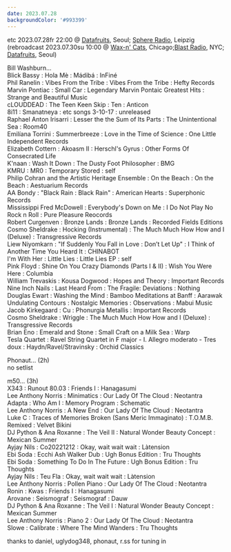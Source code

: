 ```yaml
---
date: 2023.07.28
backgroundColor: '#993399'
---
```


etc 2023.07.28fr 22:00 @ [Datafruits](http://www.datafruits.fm/), Seoul; [Sphere Radio](http://www.sphere-radio.net/), Leipzig  
(rebroadcast 2023.07.30su 10:00 @ [Wax-n' Cats](http://www.twitch.tv/waxncats), Chicago;[Blast Radio](https://blastradio.com/kimochisound), NYC; [Datafruits](http://www.datafruits.fm/), Seoul)  

Bill Washburn...  
Blick Bassy : Hola Mè : Mádibá : InFiné  
Phil Ranelin : Vibes From the Tribe : Vibes From the Tribe : Hefty Records  
Marvin Pontiac : Small Car : Legendary Marvin Pontaic Greatest Hits : Strange and Beautiful Music  
cLOUDDEAD : The Teen Keen Skip : Ten : Anticon  
8i11 : Smanatneya : etc songs 3-10-17 : unreleased  
Raphael Anton Irisarri : Lesser the the Sum of Its Parts : The Unintentional Sea : Room40  
Emilíana Torrini : Summerbreeze : Love in the Time of Science : One Little Independent Records  
Elizabeth Cottern : Akoasm II : Herschl's Gyrus : Other Forms Of Consecrated Life  
K'naan : Wash It Down : The Dusty Foot Philosopher : BMG  
KMRU : MR0 : Temporary Stored : self  
Philip Cohran and the Artistic Heritage Ensemble : On the Beach : On the Beach : Aestuarium Records  
AA Bondy : "Black Rain : Black Rain" : American Hearts : Superphonic Records  
Mississippi Fred McDowell : Everybody's Down on Me : I Do Not Play No Rock n Roll : Pure Pleasure Reocords  
Robert Curgenven : Bronze Lands : Bronze Lands : Recorded Fields Editions  
Cosmo Sheldrake : Hocking (Instrumental) : The Much Much How How and I (Deluxe) : Transgressive Records  
Liew Niyomkarn : "If Suddenly You Fall in Love : Don’t Let Up" : I Think of Another Time You Heard It : CHINABOT  
I'm With Her : Little Lies : Little Lies EP : self  
Pink Floyd : Shine On You Crazy Diamonds (Parts I & II) : Wish You Were Here : Columbia  
William Trevaskis : Kousa Dogwood : Hopes and Theory : Important Records  
Nine Inch Nails : Last Heard From : The Fragile: Deviations : Nothing  
Douglas Ewart : Washing the Mind : Bamboo Meditations at Banff : Aarawak  
Undulating Contours : Nostalgic Memories : Observations : Mabui Music  
Jacob Kirkegaard : Cu : Phonurgia Metallis : Important Records  
Cosmo Sheldrake : Wriggle : The Much Much How How and I (Deluxe) : Transgressive Records  
Brian Eno : Emerald and Stone : Small Craft on a Milk Sea : Warp  
Tesla Quartet : Ravel String Quartet in F major - I. Allegro moderato - Tres doux : Haydn/Ravel/Stravinsky : Orchid Classics  

Phonaut... (2h)  
no setlist  

m50... (3h)  
X343 : Runout 80.03 : Friends I : Hanagasumi  
Lee Anthony Norris : Minimatics : Our Lady Of The Cloud : Neotantra  
Adapta : Who Am I : Memory Program : Schematic  
Lee Anthony Norris : A New End : Our Lady Of The Cloud : Neotantra  
Luke C : Traces of Memories Broken (Sans Meric Immaginato) : T.O.M.B. Remixed : Velvet Bikini  
DJ Python & Ana Roxanne : The Veil II : Natural Wonder Beauty Concept : Mexican Summer  
Ayjay Nils : Co20221212 : Okay, wait wait wait : Làtension  
Ebi Soda : Ecchi Ash Walker Dub : Ugh Bonus Edition : Tru Thoughts  
Ebi Soda : Something To Do In The Future : Ugh Bonus Edition : Tru Thoughts  
Ayjay Nils : Teu Fla : Okay, wait wait wait : Làtension  
Lee Anthony Norris : Pollen Piano : Our Lady Of The Cloud : Neotantra  
Ronin : Kwas : Friends I : Hanagasumi  
Arovane : Seismograf : Seismograf : Dauw  
DJ Python & Ana Roxanne : The Veil I : Natural Wonder Beauty Concept : Mexican Summer  
Lee Anthony Norris : Piano 2 : Our Lady Of The Cloud : Neotantra  
Slowe : Calibrate : Where The Mind Wanders : Tru Thoughts  

thanks to daniel, uglydog348, phonaut, r.ss for tuning in